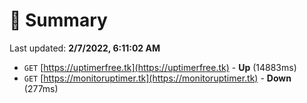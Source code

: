 # 📖 Summary
Last updated: **2/7/2022, 6:11:02 AM**

- `GET` [https://uptimerfree.tk](https://uptimerfree.tk) - **Up** (14883ms)
- `GET` [https://monitoruptimer.tk](https://monitoruptimer.tk) - **Down** (277ms)
